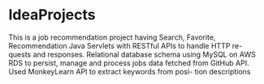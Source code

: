 # IdeaProjects
This is a job recommendation project having Search, Favorite, Recommendation Java Servlets with RESTful APIs to handle HTTP re-
quests and responses.
Relational database schema using MySQL on AWS RDS to persist, manage and
process jobs data fetched from GitHub API. Used MonkeyLearn API to extract keywords from posi-
tion descriptions
